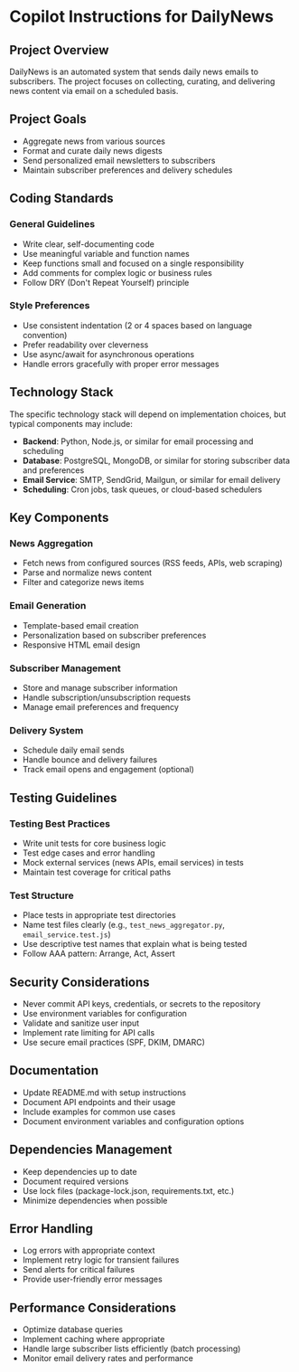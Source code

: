 # Copilot Instructions for DailyNews

## Project Overview
DailyNews is an automated system that sends daily news emails to subscribers. The project focuses on collecting, curating, and delivering news content via email on a scheduled basis.

## Project Goals
- Aggregate news from various sources
- Format and curate daily news digests
- Send personalized email newsletters to subscribers
- Maintain subscriber preferences and delivery schedules

## Coding Standards

### General Guidelines
- Write clear, self-documenting code
- Use meaningful variable and function names
- Keep functions small and focused on a single responsibility
- Add comments for complex logic or business rules
- Follow DRY (Don't Repeat Yourself) principle

### Style Preferences
- Use consistent indentation (2 or 4 spaces based on language convention)
- Prefer readability over cleverness
- Use async/await for asynchronous operations
- Handle errors gracefully with proper error messages

## Technology Stack
The specific technology stack will depend on implementation choices, but typical components may include:
- **Backend**: Python, Node.js, or similar for email processing and scheduling
- **Database**: PostgreSQL, MongoDB, or similar for storing subscriber data and preferences
- **Email Service**: SMTP, SendGrid, Mailgun, or similar for email delivery
- **Scheduling**: Cron jobs, task queues, or cloud-based schedulers

## Key Components

### News Aggregation
- Fetch news from configured sources (RSS feeds, APIs, web scraping)
- Parse and normalize news content
- Filter and categorize news items

### Email Generation
- Template-based email creation
- Personalization based on subscriber preferences
- Responsive HTML email design

### Subscriber Management
- Store and manage subscriber information
- Handle subscription/unsubscription requests
- Manage email preferences and frequency

### Delivery System
- Schedule daily email sends
- Handle bounce and delivery failures
- Track email opens and engagement (optional)

## Testing Guidelines

### Testing Best Practices
- Write unit tests for core business logic
- Test edge cases and error handling
- Mock external services (news APIs, email services) in tests
- Maintain test coverage for critical paths

### Test Structure
- Place tests in appropriate test directories
- Name test files clearly (e.g., `test_news_aggregator.py`, `email_service.test.js`)
- Use descriptive test names that explain what is being tested
- Follow AAA pattern: Arrange, Act, Assert

## Security Considerations
- Never commit API keys, credentials, or secrets to the repository
- Use environment variables for configuration
- Validate and sanitize user input
- Implement rate limiting for API calls
- Use secure email practices (SPF, DKIM, DMARC)

## Documentation
- Update README.md with setup instructions
- Document API endpoints and their usage
- Include examples for common use cases
- Document environment variables and configuration options

## Dependencies Management
- Keep dependencies up to date
- Document required versions
- Use lock files (package-lock.json, requirements.txt, etc.)
- Minimize dependencies when possible

## Error Handling
- Log errors with appropriate context
- Implement retry logic for transient failures
- Send alerts for critical failures
- Provide user-friendly error messages

## Performance Considerations
- Optimize database queries
- Implement caching where appropriate
- Handle large subscriber lists efficiently (batch processing)
- Monitor email delivery rates and performance
